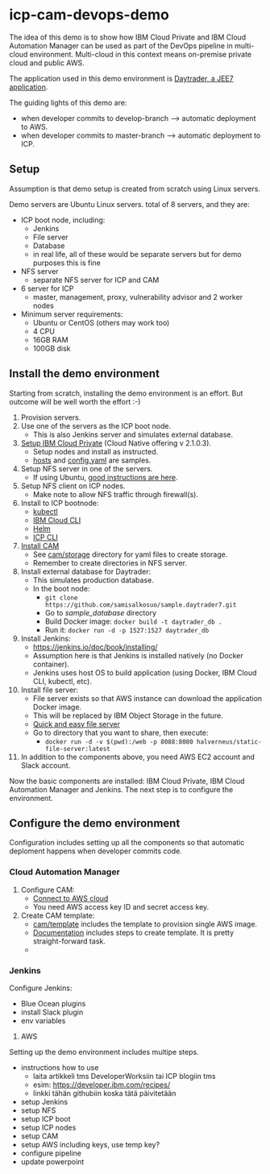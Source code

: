 # icp-cam-devops-demo

The idea of this demo is to show how IBM Cloud Private and IBM Cloud Automation Manager can be used as part of the DevOps pipeline in multi-cloud environment. Multi-cloud in this context means on-premise private cloud and public AWS.

The application used in this demo environment is [Daytrader, a JEE7 application](https://github.com/samisalkosuo/sample.daytrader7).

The guiding lights of this demo are:
  - when developer commits to develop-branch --> automatic deployment to AWS.
  - when developer commits to master-branch --> automatic deployment to ICP.

## Setup

Assumption is that demo setup is created from scratch using Linux servers. 

Demo servers are Ubuntu Linux servers. total of 8 servers, and they are:

- ICP boot node, including:
  - Jenkins
  - File server
  - Database
  - in real life, all of these would be separate servers but for demo purposes this is fine
- NFS server
  - separate NFS server for ICP and CAM
- 6 server for ICP
  - master, management, proxy, vulnerability advisor and 2 worker nodes
- Minimum server requirements:
  - Ubuntu or CentOS (others may work too)
  - 4 CPU
  - 16GB RAM
  - 100GB disk

 
## Install the demo environment

Starting from scratch, installing the demo environment is an effort. But outcome will be well worth the effort :-)

1. Provision servers.
1. Use one of the servers as the ICP boot node.
   - This is also Jenkins server and simulates external database.
1. [Setup IBM Cloud Private](https://www.ibm.com/support/knowledgecenter/en/SSBS6K_2.1.0.3/installing/installing.html) (Cloud Native offering v 2.1.0.3).
   - Setup nodes and install as instructed.
   - [hosts](icp/hosts) and [config.yaml](icp/config.yaml) are samples.
1. Setup NFS server in one of the servers.
   - If using Ubuntu, [good instructions are here](https://help.ubuntu.com/community/SettingUpNFSHowTo).
1. Setup NFS client on ICP nodes.
   - Make note to allow NFS traffic through firewall(s).
1. Install to ICP bootnode:
   - [kubectl](https://v1-10.docs.kubernetes.io/docs/tasks/tools/install-kubectl/)
   - [IBM Cloud CLI](https://console.bluemix.net/docs/cli/reference/bluemix_cli/get_started.html#getting-started)
   - [Helm](https://github.com/kubernetes/helm/releases)
   - [ICP CLI](https://www.ibm.com/support/knowledgecenter/SSBS6K_2.1.0.3/manage_cluster/install_cli.html)
1. [Install CAM](https://www.ibm.com/support/knowledgecenter/en/SS2L37_2.1.0.2/cam_install_EE_main.html)
   - See [cam/storage](cam/storage) directory for yaml files to create storage.
   - Remember to create directories in NFS server.
1. Install external database for Daytrader:
   - This simulates production database.
   - In the boot node:
     - ```git clone https://github.com/samisalkosuo/sample.daytrader7.git```
     - Go to *sample_database* directory
     - Build Docker image: ```docker build -t daytrader_db .```
     - Run it: ```docker run -d -p 1527:1527 daytrader_db```
1. Install Jenkins:
   - https://jenkins.io/doc/book/installing/
   - Assumption here is that Jenkins is installed natively (no Docker container).
   - Jenkins uses host OS to build application (using Docker, IBM Cloud CLI, kubectl, etc).
1. Install file server:
   - File server exists so that AWS instance can download the application Docker image.
   - This will be replaced by IBM Object Storage in the future.
   - [Quick and easy file server](https://hub.docker.com/r/halverneus/static-file-server/)
   - Go to directory that you want to share, then execute:
     - ```docker run -d -v $(pwd):/web -p 8088:8080 halverneus/static-file-server:latest```
1. In addition to the components above, you need AWS EC2 account and Slack account.


Now the basic components are installed: IBM Cloud Private, IBM Cloud Automation Manager and Jenkins. The next step is to configure the environment.

## Configure the demo environment

Configuration includes setting up all the components so that automatic deploment happens when developer commits code. 

### Cloud Automation Manager

1. Configure CAM:
   - [Connect to AWS cloud](https://www.ibm.com/support/knowledgecenter/en/SS2L37_2.1.0.2/cam_managing_connections.html)
   - You need AWS access key ID and secret access key.
1. Create CAM template:
   - [cam/template](cam/template) includes the template to provision single AWS image.
   - [Documentation](https://www.ibm.com/support/knowledgecenter/en/SS2L37_2.1.0.2/cam_creating_template.html) includes steps to create template. It is pretty straight-forward task.
   - 


### Jenkins

Configure Jenkins:
   - Blue Ocean plugins
   - install Slack plugin
   - env variables
1. AWS

Setting up the demo environment includes multipe steps.


- instructions how to use
  - laita artikkeli tms DeveloperWorksiin tai ICP blogiin tms
  - esim: https://developer.ibm.com/recipes/
  - linkki tähän githubiin koska tätä päivitetään
- setup Jenkins
- setup NFS
- setup ICP boot
- setup ICP nodes
- setup CAM
- setup AWS including keys, use temp key?
- configure pipeline
- update powerpoint
